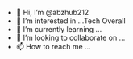 - 👋 Hi, I’m @abzhub212
- 👀 I’m interested in ...Tech Overall
- 🌱 I’m currently learning ...
- 💞️ I’m looking to collaborate on ...
- 📫 How to reach me ...

<!---
abzhub212/abzhub212 is a ✨ special ✨ repository because its `README.md` (this file) appears on your GitHub profile.
You can click the Preview link to take a look at your changes.
--->
